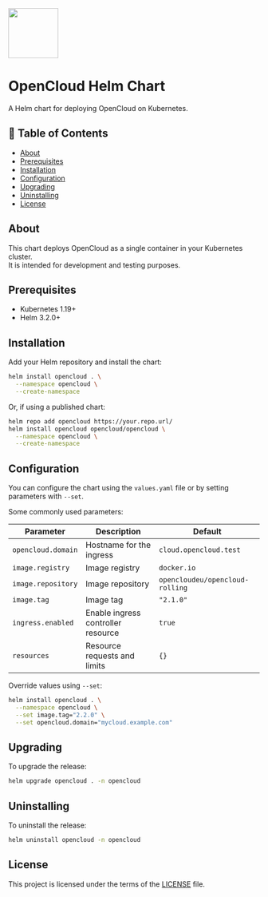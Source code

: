 <img src="https://helm.sh/img/helm.svg" width="100px" height="100px">

# OpenCloud Helm Chart

A Helm chart for deploying OpenCloud on Kubernetes.

## 📑 Table of Contents

- [About](#about)
- [Prerequisites](#prerequisites)
- [Installation](#installation)
- [Configuration](#configuration)
- [Upgrading](#upgrading)
- [Uninstalling](#uninstalling)
- [License](#license)

## About

This chart deploys OpenCloud as a single container in your Kubernetes cluster.  
It is intended for development and testing purposes.

## Prerequisites

- Kubernetes 1.19+
- Helm 3.2.0+

## Installation

Add your Helm repository and install the chart:

```sh
helm install opencloud . \
  --namespace opencloud \
  --create-namespace
```

Or, if using a published chart:

```sh
helm repo add opencloud https://your.repo.url/
helm install opencloud opencloud/opencloud \
  --namespace opencloud \
  --create-namespace
```

## Configuration

You can configure the chart using the `values.yaml` file or by setting parameters with `--set`.

Some commonly used parameters:

| Parameter                  | Description                                 | Default                    |
|----------------------------|---------------------------------------------|----------------------------|
| `opencloud.domain`         | Hostname for the ingress                    | `cloud.opencloud.test`     |
| `image.registry`           | Image registry                              | `docker.io`                |
| `image.repository`         | Image repository                            | `opencloudeu/opencloud-rolling` |
| `image.tag`                | Image tag                                   | `"2.1.0"`                  |
| `ingress.enabled`          | Enable ingress controller resource          | `true`                     |
| `resources`                | Resource requests and limits                | `{}`                       |

Override values using `--set`:

```sh
helm install opencloud . \
  --namespace opencloud \
  --set image.tag="2.2.0" \
  --set opencloud.domain="mycloud.example.com"
```

## Upgrading

To upgrade the release:

```sh
helm upgrade opencloud . -n opencloud
```

## Uninstalling

To uninstall the release:

```sh
helm uninstall opencloud -n opencloud
```

## License

This project is licensed under the terms of the [LICENSE](LICENSE) file.
